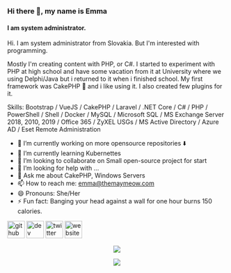 ### Hi there 👋, my name is Emma
#### I am system administrator.
Hi. I am system administrator from Slovakia. But I'm interested with programming.

Mostly I'm creating content with PHP, or C#. I started to experiment with PHP at high school and have some vacation from it at University where we using Delphi/Java but i returned to it when i finished school. My first framework was CakePHP 🎂 and i like using it. I also created few plugins for it.


Skills: Bootstrap / VueJS / CakePHP / Laravel / .NET Core / C# / PHP / PowerShell / Shell / Docker / MySQL / Microsoft SQL / MS Exchange Server 2018, 2010, 2019 / Office 365 / ZyXEL USGs / MS Active Directory / Azure AD / Eset Remote Administration

* 🔭 I’m currently working on more opensource repositories :arrow_down:
* 🌱 I’m currently learning Kubernettes 
* 👯 I’m looking to collaborate on Small open-source project for start 
* 🤔 I’m looking for help with ...
* 💬 Ask me about CakePHP, Windows Servers
* 📫 How to reach me: emma@themaymeow.com
* 😄 Pronouns: She/Her
* ⚡ Fun fact: Banging your head against a wall for one hour burns 150 calories. 

[<img src='https://cdn.jsdelivr.net/npm/simple-icons@3.0.1/icons/github.svg' alt='github' height='40'>](https://github.com/MayMeow)  [<img src='https://cdn.jsdelivr.net/npm/simple-icons@3.0.1/icons/dev-dot-to.svg' alt='dev' height='40'>](https://dev.to/maymeow)  [<img src='https://cdn.jsdelivr.net/npm/simple-icons@3.0.1/icons/twitter.svg' alt='twitter' height='40'>](https://twitter.com/TheMayMeow)  [<img src='https://cdn.jsdelivr.net/npm/simple-icons@3.0.1/icons/icloud.svg' alt='website' height='40'>](https://themaymeow.com)  

<p align="center"><img src="https://github-readme-stats.vercel.app/api?username=MayMeow&theme=tokyonight&show_icons=true"></p>

<p align="center"><img src="https://github-readme-stats.vercel.app/api/top-langs/?username=MayMeow&layout=compact"></p>

